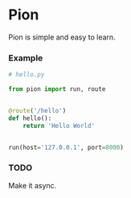 # Pion
Pion is simple and easy to learn.

### Example
```python
# hello.py

from pion import run, route


@route('/hello')
def hello():
    return 'Hello World'


run(host='127.0.0.1', port=8000)
```

### TODO
Make it async.
